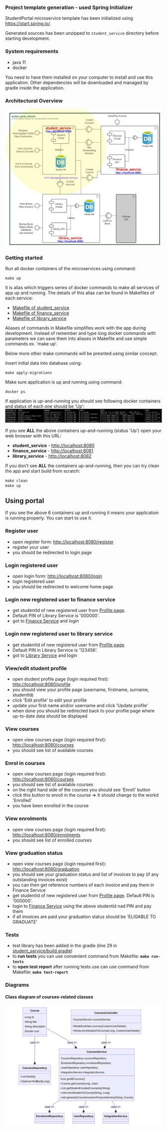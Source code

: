### Project template generation - used Spring Initializer

StudentPortal microservice template has been initialized using https://start.spring.io/. 

Generated sources has been unzipped to `student_service` directory before
starting development.

### System requirements

* java 11
* docker

You need to have them installed on your computer to install and use this application.
Other dependencies will be downloaded and managed by gradle inside the application. 

### Architectural Overview

![Architectural overview](./docs/architectural_overview.jpeg)

### Getting started

Run all docker containers of the microservices using command:
```
make up
```

It is alias which triggers series of docker commands to make all services of
app up and running. 
The details of this alias can be found in Makefiles of each service:
* [Makefile of student_service](./student_service/Makefile)
* [Makefile of finance_service](./finance_service/Makefile)
* [Makefile of library_service](./library_service/Makefile)

Aliases of commands in Makefile simplifies work with the app during development.
Instead of remember and type long docker commands with parameters we can save
them into aliases in Makefile and use simple commands ex. 'make up'.

Below more other make commands will be presnted using similar concept.

Insert initial data into database using:
```
make apply-migrations
```

Make sure application is up and running using command:
```
docker ps
```
If application is up-and-running you should see following docker containers and status of each one should be 'Up':
![Application containers](./docs/containers.png)

If you see **ALL** the above containers up-and-running (status 'Up') open your web browser with this
URL: 

* **student_service** - [http://localhost:8080](http://localhost:8080)
* **finance_service** - [http://localhost:8081](http://localhost:8081)
* **library_service** - [http://localhost:8082](http://localhost:8082)

If you don't see **ALL** the containers up-and-running, then you can try clean the app and start build from scratch:
```
make clean
make up
```

## Using portal

If you see the above 6 containers up and running it means your application is
running properly. You can start to use it.

### Register user

* open register form: [http://localhost:8080/register](http://localhost:8080/register)
* register your user
* you should be redirected to login page

### Login registered user

* open login form: [http://localhost:8080/login](http://localhost:8080/login)
* login registered user
* you should be redirected to welcome home page

### Login new registered user to finance service

* get studentId of new registered user from [Profile page](http://localhost:8080/profile).
* Default PIN of Library Service is '000000'.
* got to [Finance Service](http://localhost:8081) and login

### Login new registered user to library service

* get studentId of new registered user from [Profile page](http://localhost:8080/profile).
* Default PIN in Library Service is '123456'.
* got to [Library Service](http://localhost:8082) and login

### View/edit student profile

* open student profile page (login required first): [http://localhost:8080/profile](http://localhost:8080/profile)
* you should view your profile page (username, firstname, surname, studentId)
* click 'Edit profile' to edit your profile
* update your first name and/or username and click 'Update profile'
* when done you should be redirected back to your profile page where up-to-date data should be displayed

### View courses

* open view courses page (login required first): [http://localhost:8080/courses](http://localhost:8080/courses)
* you should see list of available courses

### Enrol in courses

* open view courses page (login required first): [http://localhost:8080/courses](http://localhost:8080/courses)
* you should see list of available courses
* on the right hand side of the courses you should see 'Enroll' button
* click this button to enroll in the course => It should change to the workd 'Enrolled'
* you have been enrolled in the course

### View enrolments

* open view courses page (login required first): [http://localhost:8080/enrolments](http://localhost:8080/enrolments)
* you should see list of enrolled courses

### View graduation status

* open view courses page (login required first): [http://localhost:8080/graduation](http://localhost:8080/graduation)
* you should see your graduation status and list of invoices to pay (if any outstanding invoices exist)
* you can then get reference numbers of each invoice and pay them in Finance Service
* get studentId of new registered user from [Profile page](http://localhost:8080/profile). Default PIN is '000000'.
* login to [Finance Service](http://localhost:8081) using the above studentId nad PIN and pay them
* if all invoices are paid your graduation status should be 'ELIGABLE TO GRADUATE'


### Tests

* test library has been added in the gradle (line 29 in [student_service/build.gradle](./student_service/build.gradle))
* to **run tests** you can use convenient command from Makefile: **`make run-tests`**
* to **open test report** after running tests use can use command from Makefile: **`make test-report`**

### Diagrams

#### Class diagram of courses-related classes 

![Courses class diagram](./docs/courses_class_diagram.png)
